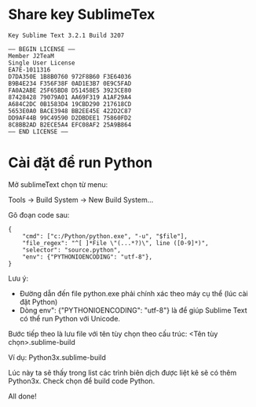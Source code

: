 # Share key SublimeTex
```
Key Sublime Text 3.2.1 Build 3207

—– BEGIN LICENSE —–
Member J2TeaM
Single User License
EA7E-1011316
D7DA350E 1B8B0760 972F8B60 F3E64036
B9B4E234 F356F38F 0AD1E3B7 0E9C5FAD
FA0A2ABE 25F65BD8 D51458E5 3923CE80
87428428 79079A01 AA69F319 A1AF29A4
A684C2DC 0B1583D4 19CBD290 217618CD
5653E0A0 BACE3948 BB2EE45E 422D2C87
DD9AF44B 99C49590 D2DBDEE1 75860FD2
8C8BB2AD B2ECE5A4 EFC08AF2 25A9B864
—— END LICENSE ——
```

# Cài đặt để run Python
Mở sublimeText chọn từ menu:

Tools -> Build System -> New Build System...

Gõ đoạn code sau:
```
{
    "cmd": ["c:/Python/python.exe", "-u", "$file"],
    "file_regex": "^[ ]*File \"(...*?)\", line ([0-9]*)",
    "selector": "source.python",
    "env": {"PYTHONIOENCODING": "utf-8"}, 
}
```
Lưu ý: 

- Đường dẫn đến file python.exe phải chính xác theo máy cụ thể (lúc cài đặt Python)
- Dòng env": {"PYTHONIOENCODING": "utf-8"} là để giúp Sublime Text có thể run Python với Unicode.

Bước tiếp theo là lưu file với tên tùy chọn theo cấu trúc: <Tên tùy chọn>.sublime-build

Ví dụ: Python3x.sublime-build

Lúc này ta sẽ thấy trong list các trình biên dịch được liệt kê sẽ có thêm Python3x. Check chọn để build code Python.

All done!
